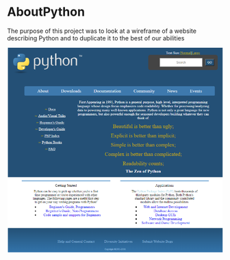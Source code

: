# AboutPython

The purpose of this project was to look at a wireframe of a website describing Python and to duplicate it to the best of our abilities

![javascript site](https://github.com/amountcastlej/AboutPython/blob/main/aboutPython.png?raw=true)
